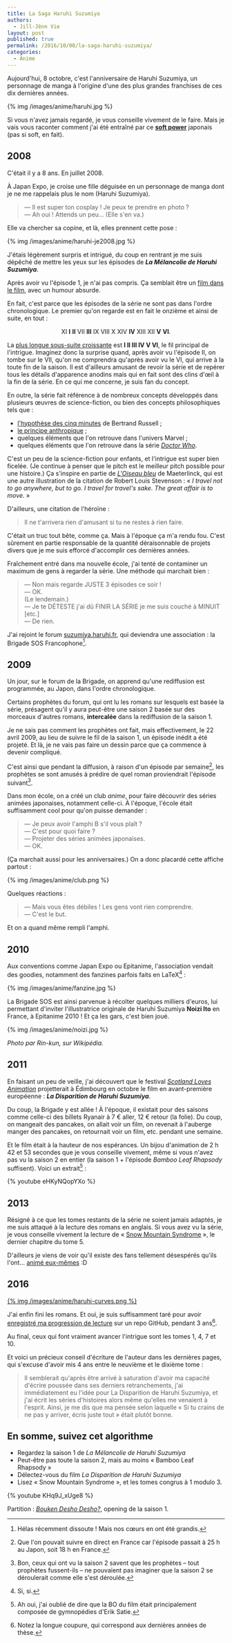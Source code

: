 ```yaml
---
title: La Saga Haruhi Suzumiya
authors:
  - Jill-Jênn Vie
layout: post
published: true
permalink: /2016/10/08/la-saga-haruhi-suzumiya/
categories:
  - Anime
---
```


Aujourd'hui, 8 octobre, c'est l'anniversaire de Haruhi Suzumiya, un personnage de manga à l'origine d'une des plus grandes franchises de ces dix dernières années.

{% img /images/anime/haruhi.jpg %}

Si vous n'avez jamais regardé, je vous conseille vivement de le faire. Mais je vais vous raconter comment j'ai été entraîné par ce [**soft power**](https://en.wikipedia.org/wiki/Soft_power) japonais (pas si soft, en fait).

## 2008

C'était il y a 8 ans. En juillet 2008.

À Japan Expo, je croise une fille déguisée en un personnage de manga dont je ne me rappelais plus le nom (Haruhi Suzumiya).

> — Il est super ton cosplay ! Je peux te prendre en photo ?  
> — Ah oui ! Attends un peu… (Elle s'en va.)

Elle va chercher sa copine, et là, elles prennent cette pose :

{% img /images/anime/haruhi-je2008.jpg %}

J'étais légèrement surpris et intrigué, du coup en rentrant je me suis dépêché de mettre les yeux sur les épisodes de ***La Mélancolie de Haruhi Suzumiya***.

Après avoir vu l'épisode 1, je n'ai pas compris. Ça semblait être un [film dans le film](http://club-meta.fr), avec un humour absurde.

En fait, c'est parce que les épisodes de la série ne sont pas dans l'ordre chronologique. Le premier qu'on regarde est en fait le onzième et ainsi de suite, en tout :

<p align="center">XI <strong>I</strong> <strong>II</strong> VII <strong>III</strong> IX VIII X XIV <strong>IV</strong> XIII XII <strong>V</strong> <strong>VI</strong>.</p>

La [plus longue sous-suite croissante](https://en.wikipedia.org/wiki/Longest_increasing_subsequence) est **I II III IV V VI**, le fil principal de l'intrigue. Imaginez donc la surprise quand, après avoir vu l'épisode II, on tombe sur le VII, qu'on ne comprendra qu'après avoir vu le VI, qui arrive à la toute fin de la saison. Il est d'ailleurs amusant de revoir la série et de repérer tous les détails d'apparence anodins mais qui en fait sont des clins d'œil à la fin de la série. En ce qui me concerne, je suis fan du concept.

En outre, la série fait référence à de nombreux concepts développés dans plusieurs œuvres de science-fiction, ou bien des concepts philosophiques tels que :

- [l'hypothèse des cinq minutes](https://en.wikipedia.org/wiki/Omphalos_hypothesis#Five-minute_hypothesis) de Bertrand Russell ;
- [le principe anthropique](https://fr.wikipedia.org/wiki/Principe_anthropique) ;
- quelques éléments que l'on retrouve dans l'univers Marvel ;
- quelques éléments que l'on retrouve dans la série [*Doctor Who*](https://fr.wikipedia.org/wiki/Doctor_Who).

C'est un peu de la science-fiction pour enfants, et l'intrigue est super bien ficelée. (Je continue à penser que le pitch est le meilleur pitch possible pour une histoire.) Ça s'inspire en partie de [*L'Oiseau bleu*](https://fr.wikipedia.org/wiki/L%27Oiseau_bleu) de Maeterlinck, qui est une autre illustration de la citation de Robert Louis Stevenson : « *I travel not to go anywhere, but to go. I travel for travel's sake. The great affair is to move.* »

D'ailleurs, une citation de l'héroïne :

> Il ne t'arrivera rien d'amusant si tu ne restes à rien faire.

C'était un truc tout bête, comme ça. Mais à l'époque ça m'a rendu fou. C'est sûrement en partie responsable de la quantité déraisonnable de projets divers que je me suis efforcé d'accomplir ces dernières années.

Fraîchement entré dans ma nouvelle école, j'ai tenté de contaminer un maximum de gens à regarder la série. Une méthode qui marchait bien :

> — Non mais regarde JUSTE 3 épisodes ce soir !  
> — OK.  
> (Le lendemain.)  
> — Je te DÉTESTE j'ai dû FINIR LA SÉRIE je me suis couché à MINUIT [etc.]  
> — De rien.

J'ai rejoint le forum [suzumiya.haruhi.fr](http://suzumiya.haruhi.fr), qui deviendra une association : la Brigade SOS Francophone[^1].

 [^1]: Hélas récemment dissoute ! Mais nos cœurs en ont été grandis.

## 2009

Un jour, sur le forum de la Brigade, on apprend qu'une rediffusion est programmée, au Japon, dans l'ordre chronologique.

Certains prophètes du forum, qui ont lu les romans sur lesquels est basée la série, présagent qu'il y aura peut-être une saison 2 basée sur des morceaux d'autres romans, **intercalée** dans la rediffusion de la saison 1.

Je ne sais pas comment les prophètes ont fait, mais effectivement, le 22 avril 2009, au lieu de suivre le fil de la saison 1, un épisode inédit a été projeté. Et là, je ne vais pas faire un dessin parce que ça commence à devenir compliqué.

C'est ainsi que pendant la diffusion, à raison d'un épisode par semaine[^2], les prophètes se sont amusés à prédire de quel roman proviendrait l'épisode suivant[^3].

 [^2]: Que l'on pouvait suivre en direct en France car l'épisode passait à 25 h au Japon, soit 18 h en France.

 [^3]: Bon, ceux qui ont vu la saison 2 savent que les prophètes – tout prophètes fussent-ils – ne pouvaient pas imaginer que la saison 2 se déroulerait comme elle s'est déroulée.

Dans mon école, on a créé un club *anime*, pour faire découvrir des séries animées japonaises, notamment celle-ci. À l'époque, l'école était suffisamment cool pour qu'on puisse demander :

> — Je peux avoir l'amphi B s'il vous plaît ?  
> — C'est pour quoi faire ?  
> — Projeter des séries animées japonaises.  
> — OK.

(Ça marchait aussi pour les anniversaires.) On a donc placardé cette affiche partout :

{% img /images/anime/club.png %}

Quelques réactions :

> — Mais vous êtes débiles ! Les gens vont rien comprendre.  
> — C'est le but.

Et on a quand même rempli l'amphi.

## 2010

Aux conventions comme Japan Expo ou Epitanime, l'association vendait des goodies, notamment des fanzines parfois faits en LaTeX[^4] :

 [^4]: Si, si.

{% img /images/anime/fanzine.jpg %}

La Brigade SOS est ainsi parvenue à récolter quelques milliers d'euros, lui permettant d'inviter l'illustratrice originale de Haruhi Suzumiya **Noizi Ito** en France, à Epitanime 2010 ! Et ça les gars, c'est bien joué.

{% img /images/anime/noizi.jpg %}

*Photo par Rin-kun, sur Wikipédia.*

## 2011

En faisant un peu de veille, j'ai découvert que le festival [*Scotland Loves Animation*](http://www.lovesanimation.com) projetterait à Édimbourg en octobre le film en avant-première européenne : ***La Disparition de Haruhi Suzumiya***.

Du coup, la Brigade y est allée ! À l'époque, il existait pour des saisons comme celle-ci des billets Ryanair à 7 € aller, 12 € retour (la folie). Du coup, on mangeait des pancakes, on allait voir un film, on revenait à l'auberge manger des pancakes, on retournait voir un film, etc. pendant une semaine.

Et le film était à la hauteur de nos espérances. Un bijou d'animation de 2 h 42 et 53 secondes que je vous conseille vivement, même si vous n'avez pas vu la saison 2 en entier (la saison 1 + l'épisode *Bamboo Leaf Rhapsody* suffisent). Voici un extrait[^5] :

 [^5]: Ah oui, j'ai oublié de dire que la BO du film était principalement composée de gymnopédies d'Erik Satie.

{% youtube eHKyNQopYXo %}

## 2013

Résigné à ce que les tomes restants de la série ne soient jamais adaptés, je me suis attaqué à la lecture des romans en anglais. Si vous avez vu la série, je vous conseille vivement la lecture de « [Snow Mountain Syndrome](http://www.sos-dan.ru/files/novels/en/Volume_05/31_Snow_Mountain_Syndrome.htm) », le dernier chapitre du tome 5.

D'ailleurs je viens de voir qu'il existe des fans tellement désespérés qu'ils l'ont… [animé eux-mêmes](https://www.facebook.com/SnowyMountainSyndrome) :D

## 2016

<a href="/images/anime/haruhi-curves.pdf">
{% img /images/anime/haruhi-curves.png %}
</a>

J'ai enfin fini les romans. Et oui, je suis suffisamment taré pour avoir [enregistré ma progression de lecture](https://github.com/jilljenn/suzumiya-haruhi/commits/master) sur un repo GitHub, pendant 3 ans[^6].

 [^6]: Notez la longue coupure, qui correspond aux dernières années de thèse.

Au final, ceux qui font vraiment avancer l'intrigue sont les tomes 1, 4, 7 et 10.

Et voici un précieux conseil d'écriture de l'auteur dans les dernières pages, qui s'excuse d'avoir mis 4 ans entre le neuvième et le dixième tome :

> Il semblerait qu'après être arrivé à saturation d'avoir ma capacité d'écrire poussée dans ses derniers retranchements, j'ai immédiatement eu l'idée pour La Disparition de Haruhi Suzumiya, et j'ai écrit les séries d'histoires alors même qu'elles me venaient à l'esprit. Ainsi, je me dis que ma pensée selon laquelle « Si tu crains de ne pas y arriver, écris juste tout » était plutôt bonne.

## En somme, suivez cet algorithme

- Regardez la saison 1 de *La Mélancolie de Haruhi Suzumiya*
- Peut-être pas toute la saison 2, mais au moins « Bamboo Leaf Rhapsody »
- Délectez-vous du film *La Disparition de Haruhi Suzumiya*
- Lisez « Snow Mountain Syndrome », et les tomes congrus à 1 modulo 3.

{% youtube KHq9J_xUge8 %}

Partition : [*Bouken Desho Desho?*](http://jill-jenn.net/anime-sheet-music/suzumiya-haruhi-no-yuuutsu-the-melancholy-of-haruhi-suzumiya/index.html), opening de la saison 1.
